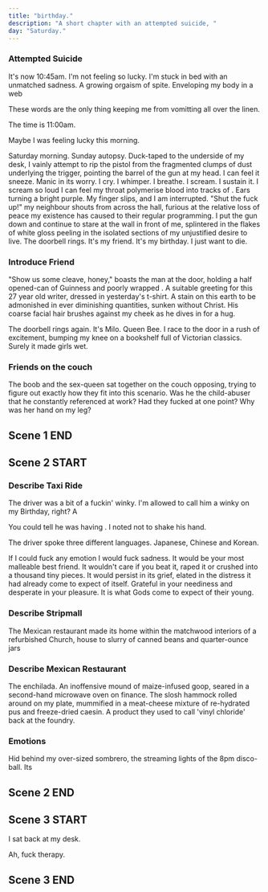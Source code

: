 ```yaml
---
title: "birthday."
description: "A short chapter with an attempted suicide, "
day: "Saturday."
---
```

<!--
## Scene 1 START

### Birthday Monologue

A week of life passes by. The rain runs thin. My hair mauves dry. The work is dull. Welcome to my birthday. The loneliest day of the year. An empty echo-chamber of must-haves and has-beens, drowning in a desperate plea for lace n' affection. Muted in it's love n' attention. Slurry in a deficit of biblical tear, as I wear the hearty embrace of a fuck-off grin. Grace upon the impression of my chinny chin chin.

I often wondered what a birthday was, beyond a fine-grained permission to feel. To feel lonely about one's existence. Like a cookie stolen from childhood. Teetering amongst a hound of rabid adults. To be ripped from your soul, dipped in pity and crumbled upon the palm of one's own hands. For ol' times sake, buck-aroo. If only to prove that you were the child of some megalomaniac debacle with a binge for Chinese counter-terrorism. Sad carpark regrets in the parking lot of a faux pas KFC. If only I'd choked on the potato n' gravy that day. Then and only then might I've had the chance to forge some kind of future in heaven, away from the mess that was solemn n' dare.

It's 10:35am. I receive a text from my mother. That bitch. The feeling is immense. That fucking bitch. A trove of anger overcomes me. Aggravating my emotions to swirl in tandem around the big ball of fire calculating thought into a bucket of crimson anarchy. A twitch of self-harm emerges. Grabbing me by the throat in a violent slam of mottled indigo, now caught in a whirlwind of fervent aggression. Rage. Predominantly I felt rage from the indignation which burst from my infuriation with the Führer itself. The kind of anger which inevitably evolves into a catastrophic cuss of doth and cower. I block her number. It's just how I cope.
 -->

### Attempted Suicide

It's now 10:45am. I'm not feeling so lucky. I'm stuck in bed with an unmatched sadness. A growing orgaism of spite. Enveloping my body in a web

 These words are the only thing keeping me from vomitting all over the linen.

The time is 11:00am.




Maybe I was feeling lucky this morning.

Saturday morning. Sunday autopsy. Duck-taped to the underside of my desk, I vainly attempt to rip the pistol from the fragmented clumps of dust underlying the trigger, pointing the barrel of the gun at my head. I can feel it sneeze. Manic in its worry. I cry. I whimper. I breathe. I scream. I sustain it. I scream so loud I can feel my throat polymerise blood into tracks of . Ears turning a bright purple. My finger slips, and I am interrupted. "Shut the fuck up!" my neighbour shouts from across the hall, furious at the relative loss of peace my existence has caused to their regular programming. I put the gun down and continue to stare at the wall in front of me, splintered in the flakes of white gloss peeling in the isolated sections of my unjustified desire to live. The doorbell rings. It's my friend. It's my birthday. I just want to die.

### Introduce Friend

"Show us some cleave, honey," boasts the man at the door, holding a half opened-can of Guinness and poorly wrapped . A suitable greeting for this 27 year old writer, dressed in yesterday's t-shirt. A stain on this earth to be admonished in ever diminishing quantities, sunken without Christ. His coarse facial hair brushes against my cheek as he dives in for a hug.


The doorbell rings again. It's Milo. Queen Bee. I race to the door in a rush of excitement, bumping my knee on a bookshelf full of Victorian classics. Surely it made girls wet.

### Friends on the couch

The boob and the sex-queen sat together on the couch opposing, trying to figure out exactly how they fit into this scenario. Was he the child-abuser that he constantly referenced at work? Had they fucked at one point? Why was her hand on my leg?



## Scene 1 END

####

## Scene 2 START

### Describe Taxi Ride

The driver was a bit of a fuckin' winky. I'm allowed to call him a winky on my Birthday, right? A

You could tell he was having  . I noted not to shake his hand.

The driver spoke three different languages. Japanese, Chinese and Korean.


If I could fuck any emotion I would fuck sadness. It would be your most malleable best friend. It wouldn't care if you beat it, raped it or crushed into a thousand tiny pieces. It would persist in its grief, elated in the distress it had already come to expect of itself. Grateful in your neediness and desperate in your pleasure. It is what Gods come to expect of their young.

### Describe Stripmall

The Mexican restaurant made its home within the matchwood interiors of a refurbished Church, house to slurry of canned beans and quarter-ounce jars



### Describe Mexican Restaurant

The enchilada. An inoffensive mound of maize-infused goop, seared in a second-hand microwave oven on finance. The slosh hammock rolled around on my plate, mummified in a meat-cheese mixture of re-hydrated pus and freeze-dried caesin. A product they used to call 'vinyl chloride' back at the foundry.


### Emotions

Hid behind my over-sized sombrero, the streaming lights of the 8pm disco-ball.
Its

## Scene 2 END

####

## Scene 3 START



I sat back at my desk.

Ah, fuck therapy.

## Scene 3 END

